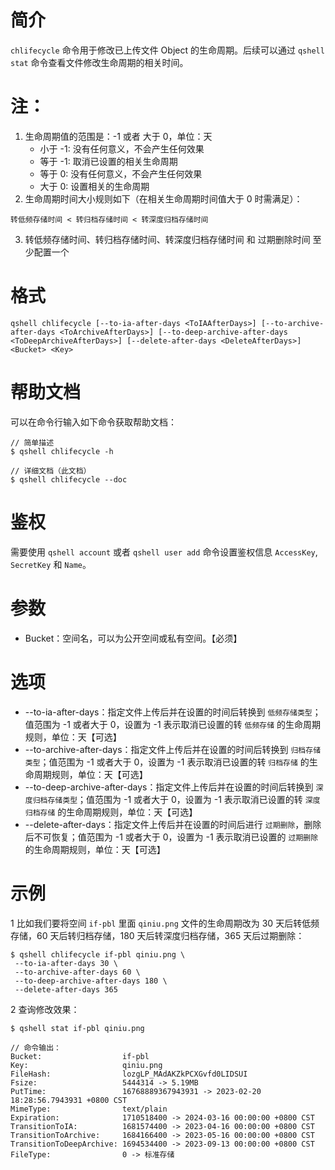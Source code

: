 # 简介
`chlifecycle` 命令用于修改已上传文件 Object 的生命周期。后续可以通过 `qshell stat` 命令查看文件修改生命周期的相关时间。

# 注：
1. 生命周期值的范围是：-1 或者 大于 0，单位：天
   * 小于 -1: 没有任何意义，不会产生任何效果
   * 等于 -1: 取消已设置的相关生命周期
   * 等于  0: 没有任何意义，不会产生任何效果
   * 大于  0: 设置相关的生命周期
2. 生命周期时间大小规则如下（在相关生命周期时间值大于 0 时需满足）：
```
转低频存储时间 < 转归档存储时间 < 转深度归档存储时间 
```
3. 转低频存储时间、转归档存储时间、转深度归档存储时间 和 过期删除时间 至少配置一个

# 格式
```
qshell chlifecycle [--to-ia-after-days <ToIAAfterDays>] [--to-archive-after-days <ToArchiveAfterDays>] [--to-deep-archive-after-days <ToDeepArchiveAfterDays>] [--delete-after-days <DeleteAfterDays>] <Bucket> <Key> 
```

# 帮助文档
可以在命令行输入如下命令获取帮助文档：
```
// 简单描述
$ qshell chlifecycle -h 

// 详细文档（此文档）
$ qshell chlifecycle --doc
```

# 鉴权
需要使用 `qshell account` 或者 `qshell user add` 命令设置鉴权信息 `AccessKey`, `SecretKey` 和 `Name`。

# 参数
- Bucket：空间名，可以为公开空间或私有空间。【必须】

# 选项
- --to-ia-after-days：指定文件上传后并在设置的时间后转换到 `低频存储类型`；值范围为 -1 或者大于 0，设置为 -1 表示取消已设置的转 `低频存储` 的生命周期规则，单位：天【可选】
- --to-archive-after-days：指定文件上传后并在设置的时间后转换到 `归档存储类型`；值范围为 -1 或者大于 0，设置为 -1 表示取消已设置的转 `归档存储` 的生命周期规则，单位：天【可选】
- --to-deep-archive-after-days：指定文件上传后并在设置的时间后转换到 `深度归档存储类型`；值范围为 -1 或者大于 0，设置为 -1 表示取消已设置的转 `深度归档存储` 的生命周期规则，单位：天【可选】
- --delete-after-days：指定文件上传后并在设置的时间后进行 `过期删除`，删除后不可恢复；值范围为 -1 或者大于 0，设置为 -1 表示取消已设置的 `过期删除` 的生命周期规则，单位：天【可选】


# 示例
1 比如我们要将空间 `if-pbl` 里面 `qiniu.png` 文件的生命周期改为 30 天后转低频存储，60 天后转归档存储，180 天后转深度归档存储，365 天后过期删除：
```
$ qshell chlifecycle if-pbl qiniu.png \
 --to-ia-after-days 30 \
 --to-archive-after-days 60 \
 --to-deep-archive-after-days 180 \
 --delete-after-days 365
```

2 查询修改效果：
```
$ qshell stat if-pbl qiniu.png

// 命令输出：
Bucket:                  if-pbl
Key:                     qiniu.png
FileHash:                lozgLP_MAdAKZkPCXGvfd0LIDSUI
Fsize:                   5444314 -> 5.19MB
PutTime:                 16768889367943931 -> 2023-02-20 18:28:56.7943931 +0800 CST
MimeType:                text/plain
Expiration:              1710518400 -> 2024-03-16 00:00:00 +0800 CST
TransitionToIA:          1681574400 -> 2023-04-16 00:00:00 +0800 CST
TransitionToArchive:     1684166400 -> 2023-05-16 00:00:00 +0800 CST
TransitionToDeepArchive: 1694534400 -> 2023-09-13 00:00:00 +0800 CST
FileType:                0 -> 标准存储
```
